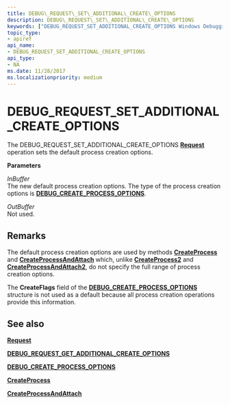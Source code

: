 ```yaml
---
title: DEBUG\_REQUEST\_SET\_ADDITIONAL\_CREATE\_OPTIONS
description: DEBUG\_REQUEST\_SET\_ADDITIONAL\_CREATE\_OPTIONS
keywords: ["DEBUG_REQUEST_SET_ADDITIONAL_CREATE_OPTIONS Windows Debugging"]
topic_type:
- apiref
api_name:
- DEBUG_REQUEST_SET_ADDITIONAL_CREATE_OPTIONS
api_type:
- NA
ms.date: 11/28/2017
ms.localizationpriority: medium
---
```


# DEBUG\_REQUEST\_SET\_ADDITIONAL\_CREATE\_OPTIONS


The DEBUG\_REQUEST\_SET\_ADDITIONAL\_CREATE\_OPTIONS [**Request**](request.md) operation sets the default process creation options.

**Parameters**

<span id="InBuffer"></span><span id="inbuffer"></span><span id="INBUFFER"></span>*InBuffer*  
The new default process creation options. The type of the process creation options is [**DEBUG\_CREATE\_PROCESS\_OPTIONS**](/windows-hardware/drivers/ddi/dbgeng/ns-dbgeng-_debug_create_process_options).

<span id="OutBuffer"></span><span id="outbuffer"></span><span id="OUTBUFFER"></span>*OutBuffer*  
Not used.

## Remarks

The default process creation options are used by methods [**CreateProcess**](/windows-hardware/drivers/ddi/dbgeng/nf-dbgeng-idebugclient5-createprocess) and [**CreateProcessAndAttach**](/windows-hardware/drivers/ddi/dbgeng/nf-dbgeng-idebugclient5-createprocessandattach) which, unlike [**CreateProcess2**](/windows-hardware/drivers/ddi/dbgeng/nf-dbgeng-idebugclient5-createprocess2) and [**CreateProcessAndAttach2**](/windows-hardware/drivers/ddi/dbgeng/nf-dbgeng-idebugclient5-createprocessandattach2), do not specify the full range of process creation options.

The **CreateFlags** field of the [**DEBUG\_CREATE\_PROCESS\_OPTIONS**](/windows-hardware/drivers/ddi/dbgeng/ns-dbgeng-_debug_create_process_options) structure is not used as a default because all process creation operations provide this information.

## <span id="see_also"></span>See also


[**Request**](request.md)

[**DEBUG\_REQUEST\_GET\_ADDITIONAL\_CREATE\_OPTIONS**](debug-request-get-additional-create-options.md)

[**DEBUG\_CREATE\_PROCESS\_OPTIONS**](/windows-hardware/drivers/ddi/dbgeng/ns-dbgeng-_debug_create_process_options)

[**CreateProcess**](/windows-hardware/drivers/ddi/dbgeng/nf-dbgeng-idebugclient5-createprocess)

[**CreateProcessAndAttach**](/windows-hardware/drivers/ddi/dbgeng/nf-dbgeng-idebugclient5-createprocessandattach)

 

